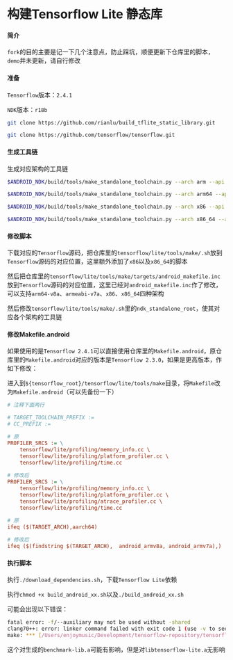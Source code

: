 # 构建Tensorflow Lite 静态库

#### 简介

`fork`的目的主要是记一下几个注意点，防止踩坑，顺便更新下仓库里的脚本，`demo`并未更新，请自行修改



#### 准备

`Tensorflow`版本：`2.4.1`

`NDK`版本：`r18b`

```bash
git clone https://github.com/rianlu/build_tflite_static_library.git

git clone https://github.com/tensorflow/tensorflow.git
```


#### 生成工具链

生成对应架构的工具链

```bash
$ANDROID_NDK/build/tools/make_standalone_toolchain.py --arch arm --api 21 --install-dir arm-android-toolchain

$ANDROID_NDK/build/tools/make_standalone_toolchain.py --arch arm64 --api 21 --install-dir arm64-android-toolchain

$ANDROID_NDK/build/tools/make_standalone_toolchain.py --arch x86 --api 21 --install-dir x86-android-toolchain

$ANDROID_NDK/build/tools/make_standalone_toolchain.py --arch x86_64 --api 21 --install-dir x86_64-android-toolchain
```



#### 修改脚本

下载对应的`Tensorflow`源码，把仓库里的`tensorflow/lite/tools/make/.sh`放到`Tensorflow`源码的对应位置，这里额外添加了`x86`以及`x86_64`的脚本

然后把仓库里的`tensorflow/lite/tools/make/targets/android_makefile.inc`放到`Tensorflow`源码的对应位置，这里已经对`android_makefile.inc`作了修改，可以支持`arm64-v8a`、`armeabi-v7a`、`x86`、`x86_64`四种架构

然后修改`tensorflow/lite/tools/make/.sh`里的`ndk_standalone_root`，使其对应各个架构的工具链



#### 修改Makefile.android

如果使用的是`Tensorflow 2.4.1`可以直接使用仓库里的`Makefile.android`，原仓库里的`Makefile.android`对应的版本是`Tensorflow 2.3.0`，如果是更高版本，作如下修改：

进入到`${tensorflow_root}/tensorflow/lite/tools/make`目录，将`Makefile`改为`Makefile.android`（可以先备份一下）

```ini
# 注释下面两行

# TARGET_TOOLCHAIN_PREFIX :=
# CC_PREFIX :=

# 原
PROFILER_SRCS := \
	tensorflow/lite/profiling/memory_info.cc \
	tensorflow/lite/profiling/platform_profiler.cc \
	tensorflow/lite/profiling/time.cc
	
# 修改后
PROFILER_SRCS := \
	tensorflow/lite/profiling/memory_info.cc \
	tensorflow/lite/profiling/platform_profiler.cc \
	tensorflow/lite/profiling/atrace_profiler.cc \
	tensorflow/lite/profiling/time.cc
	
# 原
ifeq ($(TARGET_ARCH),aarch64)

# 修改后
ifeq ($(findstring $(TARGET_ARCH),  android_armv8a, android_armv7a),)
```



#### 执行脚本

执行`./download_dependencies.sh`，下载`Tensorflow Lite`依赖

执行`chmod +x build_android_xx.sh`以及`./build_android_xx.sh`

可能会出现以下错误：

```bash
fatal error: -f/--auxiliary may not be used without -shared
clang70++: error: linker command failed with exit code 1 (use -v to see invocation)
make: *** [/Users/enjoymusic/Development/tensorflow-repository/tensorflow-2.4.1/tensorflow/lite/tools/make/gen/android_armv7a/bin/benchmark_model] Error 1
```

这个对生成的`benchmark-lib.a`可能有影响，但是对`libtensorflow-lite.a`无影响


